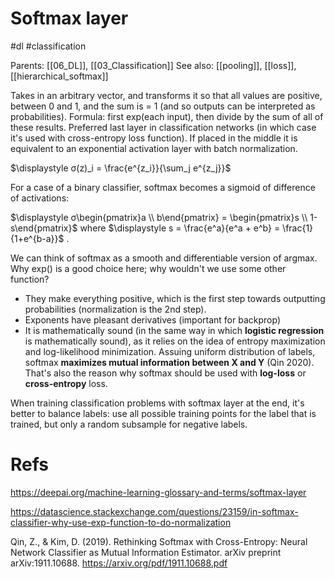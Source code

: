 # Softmax layer

#dl #classification

Parents: [[06_DL]], [[03_Classification]]
See also: [[pooling]], [[loss]], [[hierarchical_softmax]]

Takes in an arbitrary vector, and transforms it so that all values are positive, between 0 and 1, and the sum is = 1 (and so outputs can be interpreted as probabilities). Formula: first exp(each input), then divide by the sum of all of these results. Preferred last layer in classification networks (in which case it's used with cross-entropy loss function). If placed in the middle it is equivalent to an exponential activation layer with batch normalization.

$\displaystyle σ(z)_i = \frac{e^{z_i}}{\sum_j e^{z_j}}$

For a case of a binary classifier, softmax becomes a sigmoid of difference of activations:

$\displaystyle σ\begin{pmatrix}a \\ b\end{pmatrix} = \begin{pmatrix}s \\ 1-s\end{pmatrix}$ where $\displaystyle s = \frac{e^a}{e^a + e^b} = \frac{1}{1+e^{b-a}}$ .

We can think of softmax as a smooth and differentiable version of argmax. Why exp() is a good choice here; why wouldn't we use some other function?
* They make everything positive, which is the first step towards outputting probabilities (normalization is the 2nd step).
* Exponents have pleasant derivatives (important for backprop)
* It is mathematically sound (in the same way in which **logistic regression** is mathematically sound), as it relies on the idea of entropy maximization and log-likelihood minimization. Assuing uniform distribution of labels, softmax **maximizes mutual information between X and Y** (Qin 2020). That's also the reason why softmax should be used with **log-loss** or **cross-entropy** loss.

When training classification problems with softmax layer at the end, it's better to balance labels: use all possible training points for the label that is trained, but only a random subsample for negative labels.

# Refs

https://deepai.org/machine-learning-glossary-and-terms/softmax-layer

https://datascience.stackexchange.com/questions/23159/in-softmax-classifier-why-use-exp-function-to-do-normalization

Qin, Z., & Kim, D. (2019). Rethinking Softmax with Cross-Entropy: Neural Network Classifier as Mutual Information Estimator. arXiv preprint arXiv:1911.10688.
https://arxiv.org/pdf/1911.10688.pdf